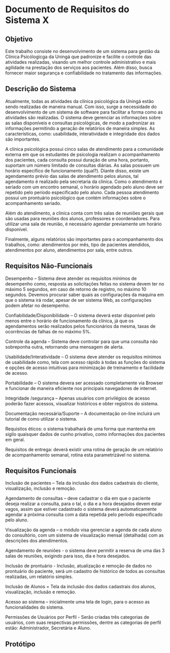 # Documento de Requisitos do Sistema X

## Objetivo

Este trabalho consiste no desenvolvimento de um sistema para gestão da Clínica Psicólogicga da Uningá que padronize e facilite o controle das atividades realizadas, visando um melhor controle administrativo e mais agilidade na prestação dos serviços aos pacientes. Além disso, busca fornecer maior segurança e confiabilidade no tratamento das informações.

## Descrição do Sistema

Atualmente, todas as atividades da clínica psicológica da Uningá estão sendo realizadas de maneira manual. Com isso, surge a necessidade do desenvolvimento de um sistema de software para facilitar a forma como as atividades são realizadas. O sistema deve gerenciar as informações sobre as salas disponíveis e consultas psicológicas, de modo a padronizar as informações permitindo a geração de relatórios de maneira simples. As características, como: usabilidade, interatividade e integridade dos dados são importantes.

A clínica psicológica possui cinco salas de atendimento para a comunidade externa em que os estudantes de psicologia realizam o acompanhamento dos pacientes, cada consulta possui duração de uma hora, portanto, suportam um número limitado de consultas diárias. As salas possuem um horário específico de funcionamento (qual?). Diante disso, existe um agendamento prévio das salas de atendimento pelos alunos, tal agendamento é realizado pela secretaria da cliníca. Como o atendimento é seriado com um encontro semanal, o horário agendado pelo aluno deve ser repetido pelo período especificado pelo aluno. Cada pessoa atendimento possui um prontuário psicológico que contém informações sobre o acompanhamento seriado.

Além do atendimento, a cliníca conta com três salas de reuniões gerais que são usadas para reuniões dos alunos, professores e coordenadores. Para utilizar uma sala de reunião, é necessário agendar previamente um horário disponível.

Finalmente, alguns relatórios são importantes para o acompanhamento dos trabalhos, como: atendimentos por mês, tipo de pacientes atendidos, atendimentos por aluno, atendimentos por sala, entre outros.


## Requisitos Não-Funcionais

Desempenho – Sistema deve atender os requisitos mínimos de desempenho como, resposta as solicitações feitas no sistema devem ter no máximo 5 segundos, em caso de retorno de registro, no máximo 10 segundos. Devemos procurar saber quais as configurações da maquina em que o sistema irá rodar, apesar de ser sistema Web, as configurações podem afetar no desempenho.

Confiabilidade/Disponibilidade – O sistema deverá estar disponível pelo menos entre o horário de funcionamento da clínica, já que os agendamentos serão realizados pelos funcionários da mesma, taxas de ocorrências de falhas de no máximo 5%.

Controle da agenda – Sistema deve controlar para que uma consulta não sobreponha outra, retornando uma mensagem de alerta.

Usabilidade/Interatividade – O sistema deve atender os requisitos mínimos de usabilidade como, tela com acesso rápido à todas as funções do sistema e opções de acesso intuitivas para minimização de treinamento e facilidade de acesso.

Portabilidade – O sistema devera ser acessado completamente via Browser e funcionar de maneira eficiente nos principais navegadores de internet.

Integridade /segurança – Apenas usuários com privilégios de acesso poderão fazer acessos, visualizar históricos e obter registros do sistema.

Documentação necessária/Suporte – A documentação on-line incluirá um tutorial de como utilizar o sistema.

Requisitos éticos: o sistema trabalhará de uma forma que mantenha em sigilo quaisquer dados de cunho privativo, como informações dos pacientes em geral.

Requisitos de entrega: deverá existir uma rotina de geração de um relatório de acompanhamento semanal, rotina esta parametrizável no sistema.

## Requisitos Funcionais

Inclusão de pacientes – Tela da inclusão dos dados cadastrais do cliente, visualização, inclusão e remoção.

Agendamento de consultas – deve cadastrar o dia em que o paciente deseja realizar a consulta, para o tal, o dia e a hora desejados devem estar vagos, assim que estiver cadastrado o sistema deverá automaticamente agendar a próxima consulta com a data repetida pelo período especificado pelo aluno.

Visualização da agenda – o módulo visa gerenciar a agenda de cada aluno do consultório, com um sistema de visualização mensal (detalhada) com as descrições dos atendimentos.

Agendamento de reuniões - o sistema deve permitir a reserva de uma das 3 salas de reuniões, exigindo para isso, dia e hora desejados. 

Inclusão de prontuário -  Inclusão, atualização e remoção de dados no prontuário do paciente, será um cadastro de histórico de todos as consultas realizadas, um relatório simples.

Inclusão de Alunos = Tela da inclusão dos dados cadastrais dos alunos, visualização, inclusão e remoção.

Acesso ao sistema – inicialmente uma tela de login, para o acesso as funcionalidades do sistema.

Permissões de Usuários por Perfil - Serão criadas três categorias de usuários, com suas respectivas permissões, dentre as categorias de perfil estão: Administrador, Secretária e Aluno.

## Protótipo
